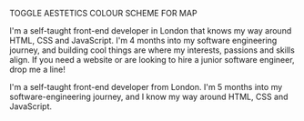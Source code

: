 <!-- THINK ABOUT -->

TOGGLE AESTETICS
COLOUR SCHEME FOR MAP

I'm a self-taught front-end developer in London that knows my way around HTML, CSS and JavaScript. I'm 4 months into my software engineering journey, and building cool things are where my interests, passions and skills align. If you need a website or are looking to hire a junior software engineer, drop me a line!

I'm a self-taught front-end developer from London. I'm 5 months into my software-engineering journey, and I know my way around HTML, CSS and JavaScript.
